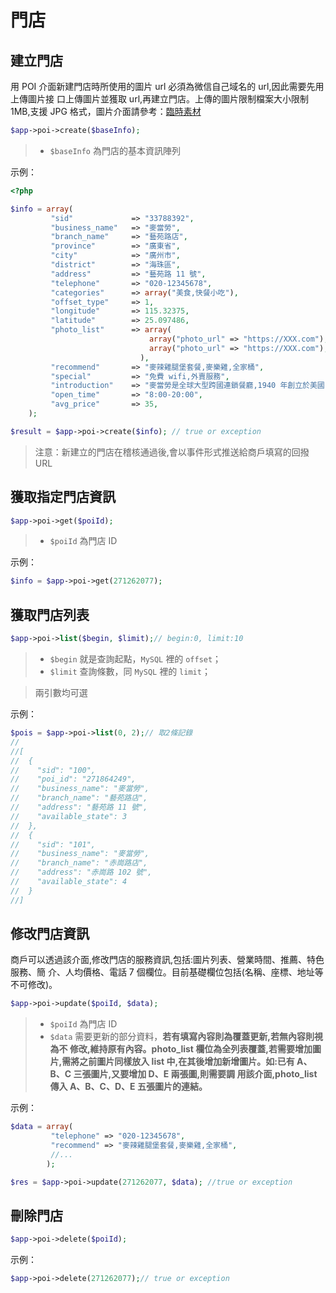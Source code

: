# 門店

## 建立門店

用 POI 介面新建門店時所使用的圖片 url 必須為微信自己域名的 url,因此需要先用上傳圖片接 口上傳圖片並獲取 url,再建立門店。上傳的圖片限制檔案大小限制 1MB,支援 JPG 格式，圖片介面請參考：[臨時素材](../basic-services/media.md)

```php
$app->poi->create($baseInfo);
```

> - `$baseInfo` 為門店的基本資訊陣列

示例：

```php
<?php

$info = array(
         "sid"             => "33788392",
         "business_name"   => "麥當勞",
         "branch_name"     => "藝苑路店",
         "province"        => "廣東省",
         "city"            => "廣州市",
         "district"        => "海珠區",
         "address"         => "藝苑路 11 號",
         "telephone"       => "020-12345678",
         "categories"      => array("美食,快餐小吃"),
         "offset_type"     => 1,
         "longitude"       => 115.32375,
         "latitude"        => 25.097486,
         "photo_list"      => array(
                               array("photo_url" => "https://XXX.com"),
                               array("photo_url" => "https://XXX.com"),
                             ),
         "recommend"       => "麥辣雞腿堡套餐,麥樂雞,全家桶",
         "special"         => "免費 wifi,外賣服務",
         "introduction"    => "麥當勞是全球大型跨國連鎖餐廳,1940 年創立於美國,在世界上大約擁有 3  萬間分店。主要售賣漢堡包,以及薯條、炸雞、汽水、冰品、沙拉、水果等 快餐食品",
         "open_time"       => "8:00-20:00",
         "avg_price"       => 35,
    );

$result = $app->poi->create($info); // true or exception
```

> 注意：新建立的門店在稽核通過後,會以事件形式推送給商戶填寫的回撥 URL

## 獲取指定門店資訊

```php
$app->poi->get($poiId);
```

> - `$poiId` 為門店 ID

示例：

```php
$info = $app->poi->get(271262077);
```

## 獲取門店列表

```php
$app->poi->list($begin, $limit);// begin:0, limit:10
```

> - `$begin` 就是查詢起點，`MySQL` 裡的 `offset`；
> - `$limit` 查詢條數，同 `MySQL` 裡的 `limit`；

> 兩引數均可選

示例：

```php
$pois = $app->poi->list(0, 2);// 取2條記錄
//
//[
//  {
//    "sid": "100",
//    "poi_id": "271864249",
//    "business_name": "麥當勞",
//    "branch_name": "藝苑路店",
//    "address": "藝苑路 11 號",
//    "available_state": 3
//  },
//  {
//    "sid": "101",
//    "business_name": "麥當勞",
//    "branch_name": "赤崗路店",
//    "address": "赤崗路 102 號",
//    "available_state": 4
//  }
//]
```

## 修改門店資訊

商戶可以透過該介面,修改門店的服務資訊,包括:圖片列表、營業時間、推薦、特色服務、簡 介、人均價格、電話 7 個欄位。目前基礎欄位包括(名稱、座標、地址等不可修改)。

```php
$app->poi->update($poiId, $data);
```

> - `$poiId` 為門店 ID
> - `$data` 需要更新的部分資料，**若有填寫內容則為覆蓋更新,若無內容則視為不 修改,維持原有內容。photo_list 欄位為全列表覆蓋,若需要增加圖片,需將之前圖片同樣放入 list 中,在其後增加新增圖片。如:已有 A、B、C 三張圖片,又要增加 D、E 兩張圖,則需要調 用該介面,photo_list 傳入 A、B、C、D、E 五張圖片的連結。**

示例：

```php
$data = array(
         "telephone" => "020-12345678",
         "recommend" => "麥辣雞腿堡套餐,麥樂雞,全家桶",
         //...
        );

$res = $app->poi->update(271262077, $data); //true or exception
```

## 刪除門店

```php
$app->poi->delete($poiId);
```

示例：

```php
$app->poi->delete(271262077);// true or exception
```
